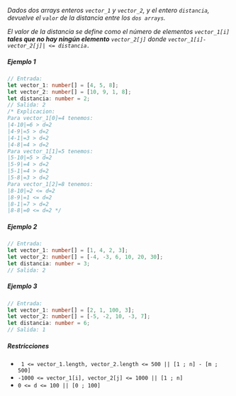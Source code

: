 _Dados dos arrays enteros `vector_1` y `vector_2`, y el entero `distancia`, devuelve el `valor` de la distancia entre los `dos arrays`._

_El valor de la distancia se define como el número de elementos `vector_1[i]` **tales que no hay ningún elemento** `vector_2[j]` donde `vector_1[i]-vector_2[j]| <= distancia.`_

##### Ejemplo 1

```typescript
// Entrada:
let vector_1: number[] = [4, 5, 8];
let vector_2: number[] = [10, 9, 1, 8];
let distancia: number = 2;
// Salida: 2
/* Explicacion: 
Para vector_1[0]=4 tenemos: 
|4-10|=6 > d=2 
|4-9|=5 > d=2 
|4-1|=3 > d=2 
|4-8|=4 > d=2 
Para vector_1[1]=5 tenemos: 
|5-10|=5 > d=2 
|5-9|=4 > d=2 
|5-1|=4 > d=2 
|5-8|=3 > d=2
Para vector_1[2]=8 tenemos:
|8-10|=2 <= d=2
|8-9|=1 <= d=2
|8-1|=7 > d=2
|8-8|=0 <= d=2 */
```

##### Ejemplo 2

```typescript
// Entrada:
let vector_1: number[] = [1, 4, 2, 3];
let vector_2: number[] = [-4, -3, 6, 10, 20, 30];
let distancia: number = 3;
// Salida: 2
```

##### Ejemplo 3

```typescript
// Entrada:
let vector_1: number[] = [2, 1, 100, 3];
let vector_2: number[] = [-5, -2, 10, -3, 7];
let distancia: number = 6;
// Salida: 1
```

##### Restricciones

- ` 1 <= vector_1.length, vector_2.length <= 500 || [1 ; n] - [m ; 500]`
- `-1000 <= vector_1[i], vector_2[j] <= 1000 || [1 ; n]`
- `0 <= d <= 100 || [0 ; 100]`
